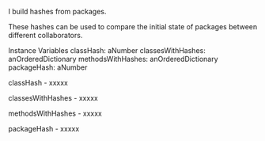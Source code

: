 I build hashes from packages.

These hashes can be used to compare the initial state of packages between different collaborators.



Instance Variables
	classHash:		aNumber
	classesWithHashes:		anOrderedDictionary
	methodsWithHashes:		anOrderedDictionary
	packageHash:		aNumber

classHash
	- xxxxx

classesWithHashes
	- xxxxx

methodsWithHashes
	- xxxxx

packageHash
	- xxxxx
